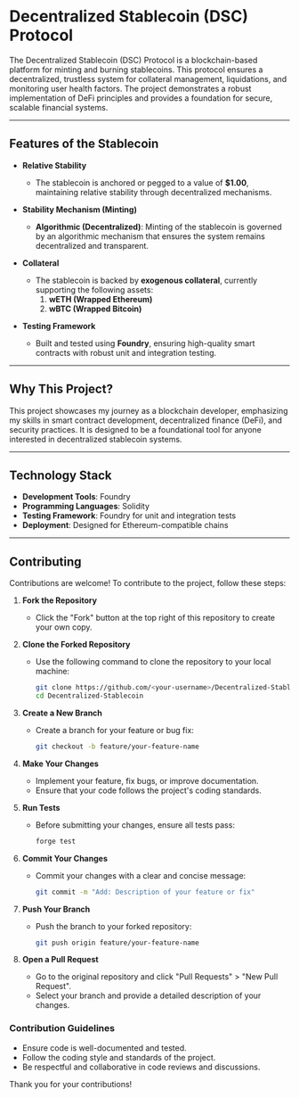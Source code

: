 # Decentralized Stablecoin (DSC) Protocol

The Decentralized Stablecoin (DSC) Protocol is a blockchain-based platform for minting and burning stablecoins. This protocol ensures a decentralized, trustless system for collateral management, liquidations, and monitoring user health factors. The project demonstrates a robust implementation of DeFi principles and provides a foundation for secure, scalable financial systems.

---

## Features of the Stablecoin

- **Relative Stability**

  - The stablecoin is anchored or pegged to a value of **$1.00**, maintaining relative stability through decentralized mechanisms.

- **Stability Mechanism (Minting)**

  - **Algorithmic (Decentralized)**: Minting of the stablecoin is governed by an algorithmic mechanism that ensures the system remains decentralized and transparent.

- **Collateral**

  - The stablecoin is backed by **exogenous collateral**, currently supporting the following assets:
    1. **wETH (Wrapped Ethereum)**
    2. **wBTC (Wrapped Bitcoin)**

- **Testing Framework**
  - Built and tested using **Foundry**, ensuring high-quality smart contracts with robust unit and integration testing.

---

## Why This Project?

This project showcases my journey as a blockchain developer, emphasizing my skills in smart contract development, decentralized finance (DeFi), and security practices. It is designed to be a foundational tool for anyone interested in decentralized stablecoin systems.

---

## Technology Stack

- **Development Tools**: Foundry
- **Programming Languages**: Solidity
- **Testing Framework**: Foundry for unit and integration tests
- **Deployment**: Designed for Ethereum-compatible chains

---

## Contributing  

Contributions are welcome! To contribute to the project, follow these steps:  

1. **Fork the Repository**  
   - Click the "Fork" button at the top right of this repository to create your own copy.  

2. **Clone the Forked Repository**  
   - Use the following command to clone the repository to your local machine:  
     ```bash
     git clone https://github.com/<your-username>/Decentralized-Stablecoin.git
     cd Decentralized-Stablecoin
     ```  

3. **Create a New Branch**  
   - Create a branch for your feature or bug fix:  
     ```bash
     git checkout -b feature/your-feature-name
     ```  

4. **Make Your Changes**  
   - Implement your feature, fix bugs, or improve documentation.  
   - Ensure that your code follows the project's coding standards.  

5. **Run Tests**  
   - Before submitting your changes, ensure all tests pass:  
     ```bash
     forge test
     ```  

6. **Commit Your Changes**  
   - Commit your changes with a clear and concise message:  
     ```bash
     git commit -m "Add: Description of your feature or fix"
     ```  

7. **Push Your Branch**  
   - Push the branch to your forked repository:  
     ```bash
     git push origin feature/your-feature-name
     ```  

8. **Open a Pull Request**  
   - Go to the original repository and click "Pull Requests" > "New Pull Request".  
   - Select your branch and provide a detailed description of your changes.  

### Contribution Guidelines  

- Ensure code is well-documented and tested.  
- Follow the coding style and standards of the project.  
- Be respectful and collaborative in code reviews and discussions.  

Thank you for your contributions!  

